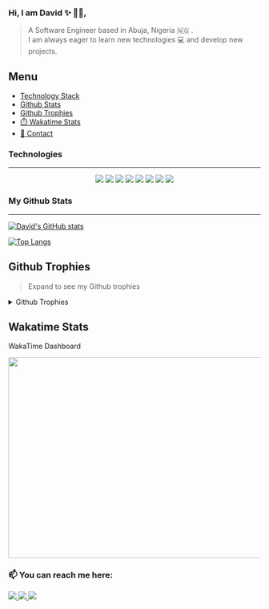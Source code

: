 ### Hi, I am David ✨ 	:man_technologist:, 
> A Software Engineer based in Abuja, Nigeria :nigeria: . <br />
> I am always eager to learn new technologies :computer: and develop new projects.
<!-- 
  <p align="center">
    <a href="https://github.com/traj3ctory/github-readme-stats/issues">
      <img alt="Issues" src="https://img.shields.io/github/issues/traj3ctory/github-readme-stats?color=0088ff" />
    </a>
    <a href="https://github.com/traj3ctory/github-readme-stats/pulls">
      <img alt="GitHub pull requests" src="https://img.shields.io/github/issues-pr/traj3ctory/github-readme-stats?color=0088ff" />
    </a>
    <br />
    <br /> -->
  </p>
  
  ## Menu
  - [Technology Stack](#technologies)
  - [Github Stats](#my-github-stats)
  - [Github Trophies](#github-trophies)
  - [:stopwatch: Wakatime Stats](#wakatime-stats)
  - [📱 Contact](#-You-can-reach-me-here)

### Technologies
- - - -
 <p align="center">
    <img src="https://img.shields.io/badge/HTML5-E34F26?style=for-the-badge&logo=html5&logoColor=white" />
    <img src="https://img.shields.io/badge/CSS3-1572B6?style=for-the-badge&logo=css3&logoColor=white" />
<!--     <img src="https://img.shields.io/badge/Sass-CC6699?style=for-the-badge&logo=sass&logoColor=white" /> -->
<!--     <img src="https://img.shields.io/badge/Bootstrap-563D7C?style=for-the-badge&logo=bootstrap&logoColor=white" /> -->
    <img src="https://img.shields.io/badge/JavaScript-323330?style=for-the-badge&logo=javascript&logoColor=F7DF1E" />
    <img src="https://img.shields.io/badge/TypeScript-007ACC?style=for-the-badge&logo=typescript&logoColor=white" />
    <img src="https://img.shields.io/badge/Vue.js-35495E?style=for-the-badge&logo=vuedotjs&logoColor=4FC08D" />
    <img src="https://img.shields.io/badge/React-blue?style=for-the-badge&logo=react&logoColor=white" />
    <img src="https://img.shields.io/badge/Node.js-43853D?style=for-the-badge&logo=node.js&logoColor=white" />
    <img src="https://img.shields.io/badge/Python-43853D?style=for-the-badge&logo=python&logoColor=white" />
<!--     <img src="https://img.shields.io/badge/json-5E5C5C?style=for-the-badge&logo=json&logoColor=white" /> -->
<!--     <img src="https://img.shields.io/badge/npm-CB3837?style=for-the-badge&logo=npm&logoColor=white" /> -->
<!--     <img src="https://img.shields.io/badge/yarn-2C8EBB?style=for-the-badge&logo=yarn&logoColor=white" /> -->
<!--     <img src="https://img.shields.io/badge/Git-F05032?style=for-the-badge&logo=git&logoColor=white" /> -->
<!--     <img src="https://img.shields.io/badge/GitHub-100000?style=for-the-badge&logo=github&logoColor=white" /> -->
<!--     <img src="https://img.shields.io/badge/GitLab-330F63?style=for-the-badge&logo=gitlab&logoColor=white" /> -->
<!--     <img src="https://img.shields.io/badge/Netlify-00C7B7?style=for-the-badge&logo=netlify&logoColor=white" /> -->
<!--     <img src="https://img.shields.io/badge/WordPress-black?style=for-the-badge&logo=wordpress&logoColor=white" /> -->
 </p>


### My Github Stats 
- - - -
  
[![David's GitHub stats](https://github-readme-stats.vercel.app/api?username=traj3ctory&count_private=true&show_icons=true&theme=radical)](https://github.com/traj3ctory)

[![Top Langs](https://github-readme-stats.vercel.app/api/top-langs/?username=traj3ctory&langs_count=8&layout=compact&theme=radical)](https://github.com/traj3ctory)

## Github Trophies
> Expand to see my Github trophies 
<details>
  <summary> 
    Github Trophies
  </summary>
  <p>
    <img src="https://github-profile-trophy.vercel.app/?username=traj3ctory&theme=radical&column=6">
  </p>
</details>

## Wakatime Stats
<!-- > Expand to see details -->
<div>
  <summary> 
    WakaTime Dashboard
  </summary>
  <p>
    <img src="https://wakatime.com/share/@davebenard/10023645-ef3f-4fb0-b36e-0bd2e0912b17.svg" height="400" width="600">
  </p>
</div>
  
 ### 📫 You can reach me here:  
<a href="https://www.linkedin.com/in/david-benard-196961121/" target="_blank">
    <img src="https://img.shields.io/badge/linkedin-%230077B5.svg?&style=for-the-badge&logo=linkedin&logoColor=white" />
  </a>
<a href="mailto:davidbenard.bd@gmail.com" target="_blank">
    <img src="https://img.shields.io/badge/mail-%230077B5.svg?&style=for-the-badge&logo=gmail&logoColor=white" />
 </a> 
 <a href="https://twitter.com/dav3ly" target="_blank">
  <img src="https://img.shields.io/badge/Twitter-1DA1F2?style=for-the-badge&logo=twitter&logoColor=white">
 </a>
  







<!--
**Traj3ctory/Traj3ctory** is a ✨ _special_ ✨ repository because its `README.md` (this file) appears on your GitHub profile.

Here are some ideas to get you started:

- 🔭 I’m currently working on ...
- 🌱 I’m currently learning ...
- 👯 I’m looking to collaborate on ...
- 🤔 I’m looking for help with ...
- 💬 Ask me about ...
- 📫 How to reach me: ...
- 😄 Pronouns: ...
- ⚡ Fun fact: ...
-->
